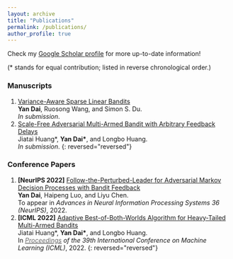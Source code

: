 ```yaml
---
layout: archive
title: "Publications"
permalink: /publications/
author_profile: true
---
```


Check my [Google Scholar profile](https://scholar.google.com/citations?user=gkG4z3IAAAAJ) for more up-to-date information!

(* stands for equal contribution; listed in reverse chronological order.)

### Manuscripts

1.  [Variance-Aware Sparse Linear Bandits](https://arxiv.org/abs/2205.13450)  
    **Yan Dai**, Ruosong Wang, and Simon S. Du.  
    *In submission*.
1.  [Scale-Free Adversarial Multi-Armed Bandit with Arbitrary Feedback Delays](https://arxiv.org/abs/2110.13400)  
    Jiatai Huang\*, **Yan Dai\***, and Longbo Huang.  
    *In submission*.
{: reversed="reversed"}

### Conference Papers

1.  **\[NeurIPS 2022\]** [Follow-the-Perturbed-Leader for Adversarial Markov Decision Processes with Bandit Feedback](https://arxiv.org/abs/2205.13451)  
    **Yan Dai**, Haipeng Luo, and Liyu Chen.  
    To appear in *Advances in Neural Information Processing Systems 36 (NeurIPS)*, 2022.
1.  **\[ICML 2022\]** [Adaptive Best-of-Both-Worlds Algorithm for Heavy-Tailed Multi-Armed Bandits](https://arxiv.org/abs/2201.11921)  
    Jiatai Huang\*, **Yan Dai\***, and Longbo Huang.  
    In *[<font color="DimGray">Proceedings</font>](https://proceedings.mlr.press/v162/huang22c.html) of the 39th International Conference on Machine Learning (ICML)*, 2022.
{: reversed="reversed"}
